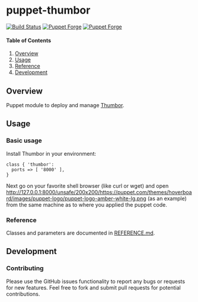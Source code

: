 # puppet-thumbor

[![Build Status](https://travis-ci.org/markt-de/puppet-thumbor.png?branch=main)](https://travis-ci.org/markt-de/puppet-thumbor)
[![Puppet Forge](https://img.shields.io/puppetforge/v/fraenki/thumbor.svg)](https://forge.puppetlabs.com/fraenki/thumbor)
[![Puppet Forge](https://img.shields.io/puppetforge/dt/fraenki/thumbor.svg)](https://forge.puppetlabs.com/fraenki/thumbor)

#### Table of Contents

1. [Overview](#overview)
1. [Usage](#usage)
1. [Reference](#reference)
1. [Development](#development)

## Overview

Puppet module to deploy and manage [Thumbor](https://github.com/thumbor/thumbor/).

## Usage

### Basic usage

Install Thumbor in your environment:

```
class { 'thumbor':
  ports => [ '8000' ],
}
```

Next go on your favorite shell browser (like curl or wget) and open http://127.0.0.1:8000/unsafe/200x200/https://puppet.com/themes/hoverboard/images/puppet-logo/puppet-logo-amber-white-lg.png (as an example) from the same machine as to where you applied the puppet code.

### Reference

Classes and parameters are documented in [REFERENCE.md](REFERENCE.md).

## Development

### Contributing

Please use the GitHub issues functionality to report any bugs or requests for new features. Feel free to fork and submit pull requests for potential contributions.
